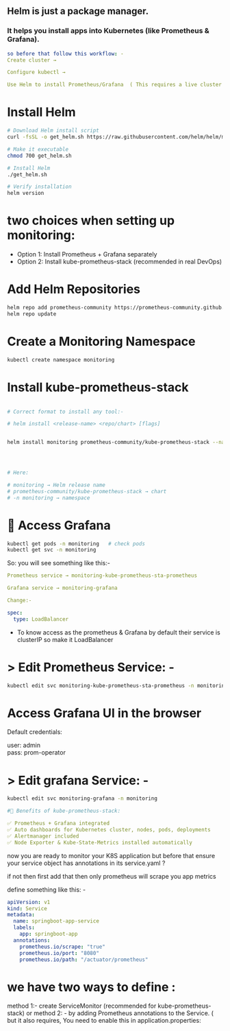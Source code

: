 

## Helm is just a package manager.

### It helps you install apps into Kubernetes (like Prometheus & Grafana).

```yaml
so before that follow this workflow: -
Create cluster →

Configure kubectl →

Use Helm to install Prometheus/Grafana  ( This requires a live cluster and kubeconfig.) hence Using Helm (install/upgrade/uninstall)
```


# Install Helm
```bash
# Download Helm install script
curl -fsSL -o get_helm.sh https://raw.githubusercontent.com/helm/helm/main/scripts/get-helm-3

# Make it executable
chmod 700 get_helm.sh

# Install Helm
./get_helm.sh

# Verify installation
helm version
```

# two choices when setting up monitoring:

- Option 1: Install Prometheus + Grafana separately
- Option 2: Install kube-prometheus-stack (recommended in real DevOps)


# Add Helm Repositories

```bash
helm repo add prometheus-community https://prometheus-community.github.io/helm-charts
helm repo update
```


# Create a Monitoring Namespace

```bash
kubectl create namespace monitoring

```



# Install kube-prometheus-stack
```bash

# Correct format to install any tool:- 

# helm install <release-name> <repo/chart> [flags]


helm install monitoring prometheus-community/kube-prometheus-stack --namespace monitoring




# Here:

# monitoring → Helm release name
# prometheus-community/kube-prometheus-stack → chart
# -n monitoring → namespace
```


# 🔹 Access Grafana
```bash
kubectl get pods -n monitoring   # check pods
kubectl get svc -n monitoring
```


So: you will see something like this:-

```yaml
Prometheus service → monitoring-kube-prometheus-sta-prometheus

Grafana service → monitoring-grafana

Change:-

spec:
  type: LoadBalancer
```
- To know access as the prometheus & Grafana by default their service is clusterIP so make it LoadBalancer


# > Edit Prometheus Service: -
```bash
kubectl edit svc monitoring-kube-prometheus-sta-prometheus -n monitoring

```


# Access Grafana UI in the browser

Default credentials:

user: admin
</br>
pass: prom-operator


# > Edit grafana Service: - 
```bash
kubectl edit svc monitoring-grafana -n monitoring

```



```yaml
#🔹 Benefits of kube-prometheus-stack:

✅ Prometheus + Grafana integrated
✅ Auto dashboards for Kubernetes cluster, nodes, pods, deployments
✅ Alertmanager included
✅ Node Exporter & Kube-State-Metrics installed automatically

```


now you are ready to monitor your K8S application but before that ensure your service object has annotations in its service.yaml ?

if not then first add that then only prometheus will scrape you app metrics


define something like this: -

```yaml
apiVersion: v1
kind: Service
metadata:
  name: springboot-app-service
  labels:
    app: springboot-app
  annotations:
    prometheus.io/scrape: "true"
    prometheus.io/port: "8080"
    prometheus.io/path: "/actuator/prometheus"
```


# we have two ways to define :

method 1:- create ServiceMonitor (recommended for kube-prometheus-stack) or 
method 2: - by adding Prometheus annotations to the Service.
( but it also requires, You need to enable this in application.properties:
